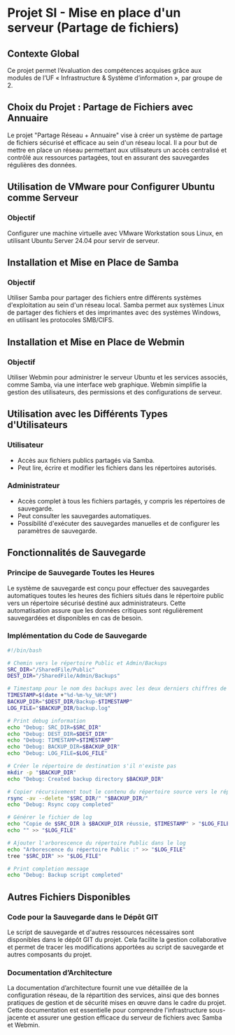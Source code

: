 # Projet SI - Mise en place d'un serveur (Partage de fichiers)

## Contexte Global
Ce projet permet l’évaluation des compétences acquises grâce aux modules de l’UF « Infrastructure & Système d’information », par groupe de 2.

## Choix du Projet : Partage de Fichiers avec Annuaire
Le projet "Partage Réseau + Annuaire" vise à créer un système de partage de fichiers sécurisé et efficace au sein d'un réseau local. Il a pour but de mettre en place un réseau permettant aux utilisateurs un accès centralisé et contrôlé aux ressources partagées, tout en assurant des sauvegardes régulières des données.


## Utilisation de VMware pour Configurer Ubuntu comme Serveur

### Objectif
Configurer une machine virtuelle avec VMware Workstation sous Linux, en utilisant Ubuntu Server 24.04 pour servir de serveur.


## Installation et Mise en Place de Samba

### Objectif
Utiliser Samba pour partager des fichiers entre différents systèmes d'exploitation au sein d'un réseau local. Samba permet aux systèmes Linux de partager des fichiers et des imprimantes avec des systèmes Windows, en utilisant les protocoles SMB/CIFS.


## Installation et Mise en Place de Webmin

### Objectif
Utiliser Webmin pour administrer le serveur Ubuntu et les services associés, comme Samba, via une interface web graphique. Webmin simplifie la gestion des utilisateurs, des permissions et des configurations de serveur.

## Utilisation avec les Différents Types d'Utilisateurs

### Utilisateur
- Accès aux fichiers publics partagés via Samba.
- Peut lire, écrire et modifier les fichiers dans les répertoires autorisés.

### Administrateur
- Accès complet à tous les fichiers partagés, y compris les répertoires de sauvegarde.
- Peut consulter les sauvegardes automatiques.
- Possibilité d'exécuter des sauvegardes manuelles et de configurer les paramètres de sauvegarde.

## Fonctionnalités de Sauvegarde

### Principe de Sauvegarde Toutes les Heures

Le système de sauvegarde est conçu pour effectuer des sauvegardes automatiques toutes les heures des fichiers situés dans le répertoire public vers un répertoire sécurisé destiné aux administrateurs. Cette automatisation assure que les données critiques sont régulièrement sauvegardées et disponibles en cas de besoin.

### Implémentation du Code de Sauvegarde

```bash
#!/bin/bash

# Chemin vers le répertoire Public et Admin/Backups
SRC_DIR="/SharedFile/Public"
DEST_DIR="/SharedFile/Admin/Backups"

# Timestamp pour le nom des backups avec les deux derniers chiffres de l'année et des /
TIMESTAMP=$(date +"%d-%m-%y_%H:%M")
BACKUP_DIR="$DEST_DIR/Backup-$TIMESTAMP"
LOG_FILE="$BACKUP_DIR/backup.log"

# Print debug information
echo "Debug: SRC_DIR=$SRC_DIR"
echo "Debug: DEST_DIR=$DEST_DIR"
echo "Debug: TIMESTAMP=$TIMESTAMP"
echo "Debug: BACKUP_DIR=$BACKUP_DIR"
echo "Debug: LOG_FILE=$LOG_FILE"

# Créer le répertoire de destination s'il n'existe pas
mkdir -p "$BACKUP_DIR"
echo "Debug: Created backup directory $BACKUP_DIR"

# Copier récursivement tout le contenu du répertoire source vers le répertoire de destination
rsync -av --delete "$SRC_DIR/" "$BACKUP_DIR/"
echo "Debug: Rsync copy completed"

# Générer le fichier de log
echo "Copie de $SRC_DIR à $BACKUP_DIR réussie, $TIMESTAMP" > "$LOG_FILE"
echo "" >> "$LOG_FILE"

# Ajouter l'arborescence du répertoire Public dans le log
echo "Arborescence du répertoire Public :" >> "$LOG_FILE"
tree "$SRC_DIR" >> "$LOG_FILE"

# Print completion message
echo "Debug: Backup script completed"
```

## Autres Fichiers Disponibles

### Code pour la Sauvegarde dans le Dépôt GIT

Le script de sauvegarde et d'autres ressources nécessaires sont disponibles dans le dépôt GIT du projet. Cela facilite la gestion collaborative et permet de tracer les modifications apportées au script de sauvegarde et autres composants du projet.

### Documentation d’Architecture

La documentation d’architecture fournit une vue détaillée de la configuration réseau, de la répartition des services, ainsi que des bonnes pratiques de gestion et de sécurité mises en œuvre dans le cadre du projet. Cette documentation est essentielle pour comprendre l'infrastructure sous-jacente et assurer une gestion efficace du serveur de fichiers avec Samba et Webmin.
